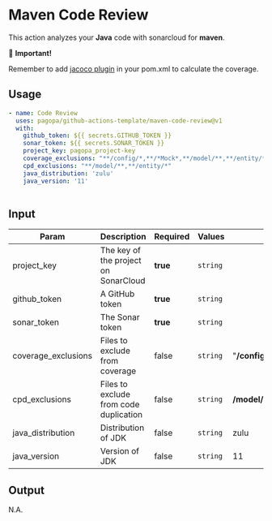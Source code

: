 # Maven Code Review

This action analyzes your **Java** code with sonarcloud for **maven**.

👀 **Important!**

Remember to
add [jacoco plugin](https://github.com/pagopa/template-java-spring-microservice/blob/main/pom.xml#LL118-L153C16) in your
pom.xml to calculate the coverage.

## Usage

``` yaml
- name: Code Review
  uses: pagopa/github-actions-template/maven-code-review@v1
  with:
    github_token: ${{ secrets.GITHUB_TOKEN }}
    sonar_token: ${{ secrets.SONAR_TOKEN }}
    project_key: pagopa_project-key
    coverage_exclusions: "**/config/*,**/*Mock*,**/model/**,**/entity/*"
    cpd_exclusions: "**/model/**,**/entity/*"
    java_distribution: 'zulu'
    java_version: '11'
      
```

## Input

| Param               | Description                            | Required | Values   | Default                                         |
|---------------------|----------------------------------------|----------|----------|-------------------------------------------------|
| project_key         | The key of the project on SonarCloud   | **true** | `string` |                                                 |
| github_token        | A GitHub token                         | **true** | `string` |                                                 |
| sonar_token         | The Sonar token                        | **true** | `string` |                                                 |
| coverage_exclusions | Files to exclude from coverage         | false    | `string` | "**/config/*,**/*Mock*,**/model/**,**/entity/*" |
| cpd_exclusions      | Files to exclude from code duplication | false    | `string` | **/model/**,**/entity/*"                        |
| java_distribution   | Distribution of JDK                    | false    | `string` | zulu                                            |
| java_version        | Version of JDK                         | false    | `string` | 11                                              |


## Output

N.A.
